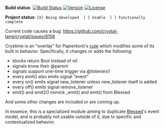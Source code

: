 **Build status**: [![Build Status](https://travis-ci.com/crystallabs/cuter.svg?branch=master)](https://travis-ci.com/crystallabs/cuter)
[![Version](https://img.shields.io/github/tag/crystallabs/cuter.svg?maxAge=360)](https://github.com/crystallabs/cuter/releases/latest)
[![License](https://img.shields.io/github/license/crystallabs/cuter.svg)](https://github.com/crystallabs/cuter/blob/master/LICENSE)

**Project status**: `[X] Being developed  [ ] Usable  [ ] Functionally complete`

Current code causes a bug: https://github.com/crystal-lang/crystal/issues/6158

Crystime is an "overlay" for Papierkorb's [cute](https://github.com/Papierkorb/cute) which modifies some of its built in behavior. Specifically, it changes or adds the following:

* blocks return Bool instead of nil
* signals know their @parent
* signals support one-time trigger via @listeners1
* every emit() also emits signal "event"
* every on() emits signal new_listener unless new_listener itself is added
* every off() emits signal remove_listener
* emit() and emit2() mimick _emit() and emit() from Blessed

And some other changes are included or are coming up.

In essence, this is a specialized module aiming to duplicate [Blessed](https://github.com/chjj/blessed)'s event model, and is probably not usable outside of it, due to specific and contextualized behavior.
